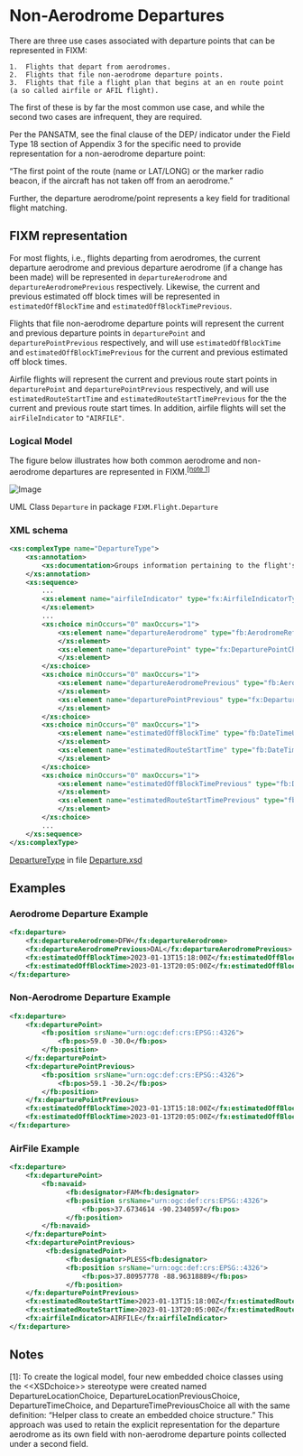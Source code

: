 # Non-Aerodrome Departures

There are three use cases associated with departure points that can be represented in FIXM:
 
    1.	Flights that depart from aerodromes.
    2.	Flights that file non-aerodrome departure points.
    3.	Flights that file a flight plan that begins at an en route point (a so called airfile or AFIL flight).

The first of these is by far the most common use case, and while the second two cases are infrequent, 
they are required. 

Per the PANSATM, see the final clause of the DEP/ indicator under the Field Type 18 
section of Appendix 3 for the specific need to provide representation for a non-aerodrome departure point:  

“The first point of the route (name or LAT/LONG) or the marker radio beacon, if the aircraft has not taken 
off from an aerodrome.”

Further, the departure aerodrome/point represents a key field for traditional flight matching.

## FIXM representation

For most flights, i.e., flights departing from aerodromes, the current departure aerodrome and previous departure aerodrome (if a change has been made) will be represented in `departureAerodrome` and `departureAerodromePrevious` respectively. Likewise, the current and previous estimated off block times will be represented in `estimatedOffBlockTime` and `estimatedOffBlockTimePrevious`.

Flights that file non-aerodrome departure points will represent the current and previous departure points in `departurePoint` and `departurePointPrevious` respectively, and will use `estimatedOffBlockTime` and `estimatedOffBlockTimePrevious` for the current and previous estimated off block times.

Airfile flights will represent the current and previous route start points in `departurePoint` and `departurePointPrevious` respectively, and will use `estimatedRouteStartTime` and `estimatedRouteStartTimePrevious` for the the current and previous route start times. In addition, airfile flights will set the `airFileIndicator` to `"AIRFILE"`.

### Logical Model

The figure below illustrates how both common aerodrome and non-aerodrome departures are represented in FIXM.<sup><a href="#general-guidance/non-aerodrome-departures?id=notes">[note 1]</a></sup>

![Image](.//media/non-aerodrome-departures-02.png)

UML Class `Departure` in package `FIXM.Flight.Departure`

### XML schema

```xml
<xs:complexType name="DepartureType">
    <xs:annotation>
        <xs:documentation>Groups information pertaining to the flight's departure.</xs:documentation>
    </xs:annotation>
    <xs:sequence>
        ...
        <xs:element name="airfileIndicator" type="fx:AirfileIndicatorType" minOccurs="0" maxOccurs="1" nillable="true">
        </xs:element>
        ...
        <xs:choice minOccurs="0" maxOccurs="1">
            <xs:element name="departureAerodrome" type="fb:AerodromeReferenceType" minOccurs="1" maxOccurs="1" nillable="true">
            </xs:element>
            <xs:element name="departurePoint" type="fx:DeparturePointChoiceType" minOccurs="1" maxOccurs="1" nillable="true">
            </xs:element>
        </xs:choice>
        <xs:choice minOccurs="0" maxOccurs="1">
            <xs:element name="departureAerodromePrevious" type="fb:AerodromeReferenceType" minOccurs="1" maxOccurs="1" nillable="true">
            </xs:element>
            <xs:element name="departurePointPrevious" type="fx:DeparturePointChoiceType" minOccurs="1" maxOccurs="1" nillable="true">
            </xs:element>
        </xs:choice>
        <xs:choice minOccurs="0" maxOccurs="1">
            <xs:element name="estimatedOffBlockTime" type="fb:DateTimeUtcType" minOccurs="1" maxOccurs="1" nillable="true">
            </xs:element>
            <xs:element name="estimatedRouteStartTime" type="fb:DateTimeUtcType" minOccurs="1" maxOccurs="1" nillable="true">
            </xs:element>
        </xs:choice>
        <xs:choice minOccurs="0" maxOccurs="1">
            <xs:element name="estimatedOffBlockTimePrevious" type="fb:DateTimeUtcType" minOccurs="1" maxOccurs="1" nillable="true">
            </xs:element>
            <xs:element name="estimatedRouteStartTimePrevious" type="fb:DateTimeUtcType" minOccurs="1" maxOccurs="1" nillable="true">
            </xs:element>
        </xs:choice>
        ...
    </xs:sequence>
</xs:complexType>
```

[DepartureType][DepartureType] in file [Departure.xsd][Departure.xsd]

## Examples

### Aerodrome Departure Example

```xml
<fx:departure>
    <fx:departureAerodrome>DFW</fx:departureAerodrome>
    <fx:departureAerodromePrevious>DAL</fx:departureAerodromePrevious>
    <fx:estimatedOffBlockTime>2023-01-13T15:18:00Z</fx:estimatedOffBlockTime>
    <fx:estimatedOffBlockTime>2023-01-13T20:05:00Z</fx:estimatedOffBlockTime>
</fx:departure>
```
### Non-Aerodrome Departure Example

```xml
<fx:departure>
    <fx:departurePoint>
        <fb:position srsName="urn:ogc:def:crs:EPSG::4326">
            <fb:pos>59.0 -30.0</fb:pos>
        </fb:position>
    </fx:departurePoint>
    <fx:departurePointPrevious>
        <fb:position srsName="urn:ogc:def:crs:EPSG::4326">
            <fb:pos>59.1 -30.2</fb:pos>
        </fb:position>
    </fx:departurePointPrevious>
    <fx:estimatedOffBlockTime>2023-01-13T15:18:00Z</fx:estimatedOffBlockTime>
    <fx:estimatedOffBlockTime>2023-01-13T20:05:00Z</fx:estimatedOffBlockTime>
</fx:departure>
```
### AirFile Example

```xml
<fx:departure>
    <fx:departurePoint>
        <fb:navaid>
              <fb:designator>FAM<fb:designator>
              <fb:position srsName="urn:ogc:def:crs:EPSG::4326">
                  <fb:pos>37.6734614 -90.2340597</fb:pos>
              </fb:position>
        </fb:navaid>
    </fx:departurePoint>
    <fx:departurePointPrevious>
         <fb:designatedPoint>
              <fb:designator>PLESS<fb:designator>
              <fb:position srsName="urn:ogc:def:crs:EPSG::4326">
                  <fb:pos>37.80957778 -88.96318889</fb:pos>
              </fb:position>
    </fx:departurePointPrevious>
    <fx:estimatedRouteStartTime>2023-01-13T15:18:00Z</fx:estimatedRouteStartTime>
    <fx:estimatedRouteStartTime>2023-01-13T20:05:00Z</fx:estimatedRouteStartTime>
    <fx:airfileIndicator>AIRFILE</fx:airfileIndicator>
</fx:departure>
```

[DepartureType]: https://www.fixm.aero/releases/FIXM-4.3.0/doc/schema_documentation/Fixm_DepartureType.html
[Departure.xsd]: https://www.fixm.aero/releases/FIXM-4.3.0/schemas/core/flight/departure/Departure.xsd



## Notes
[1]: To create the logical model, four new embedded choice classes using the <\<XSDchoice\>> stereotype were created named DepartureLocationChoice, DepartureLocationPreviousChoice, DepartureTimeChoice, and DepartureTimePreviousChoice all with the same definition:  “Helper class to create an embedded choice structure.” This approach was used to retain the explicit representation for the departure aerodrome as its own field with non-aerodrome departure points collected under a second field.
